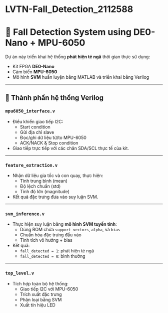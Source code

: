 # LVTN-Fall_Detection_2112588
# 🎯 Fall Detection System using DE0-Nano + MPU-6050

Dự án này triển khai hệ thống **phát hiện té ngã** thời gian thực sử dụng:
- Kit FPGA **DE0-Nano**
- Cảm biến **MPU-6050**
- Mô hình **SVM** huấn luyện bằng MATLAB và triển khai bằng Verilog

---

## 🔧 Thành phần hệ thống Verilog

### `mpu6050_interface.v`
- Điều khiển giao tiếp I2C:
  - Start condition
  - Gửi địa chỉ slave
  - Đọc/ghi dữ liệu từ/to MPU-6050
  - ACK/NACK & Stop condition
- Giao tiếp trực tiếp với các chân SDA/SCL thực tế của kit.

---

### `feature_extraction.v`
- Nhận dữ liệu gia tốc và con quay, thực hiện:
  - Tính trung bình (mean)
  - Độ lệch chuẩn (std)
  - Tính độ lớn (magnitude)
- Kết quả đặc trưng đưa vào suy luận SVM.

---

### `svm_inference.v`
- Thực hiện suy luận bằng **mô hình SVM tuyến tính**:
  - Dùng ROM chứa `support vectors`, `alpha`, và `bias`
  - Chuẩn hóa đặc trưng đầu vào
  - Tính tích vô hướng + bias
- Kết quả:
  - `fall_detected = 1`: phát hiện té ngã
  - `fall_detected = 0`: bình thường

---

### `top_level.v`
- Tích hợp toàn bộ hệ thống:
  - Giao tiếp I2C với MPU-6050
  - Trích xuất đặc trưng
  - Phân loại bằng SVM
  - Xuất tín hiệu LED

